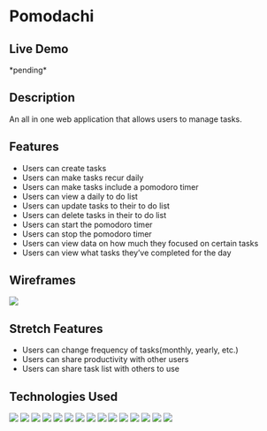<h1>Pomodachi</h1>

<h2>Live Demo</h2>
*pending*

<h2>Description</h2>
<p>An all in one web application that allows users to manage tasks.</p>

<h2>Features</h2>
<ul>
  <li>Users can create tasks</li>
  <li>Users can make tasks recur daily</li>
  <li>Users can make tasks include a pomodoro timer</li>
  <li>Users can view a daily to do list</li>
  <li>Users can update tasks to their to do list</li>
  <li>Users can delete tasks in their to do list</li>
  <li>Users can start the pomodoro timer</li>
  <li>Users can stop the pomodoro timer</li>
  <li>Users can view data on how much they focused on certain tasks</li>
  <li>Users can view what tasks they’ve completed for the day</li>
 </ul>
 
<h2>Wireframes</h2>
<a href="https://www.figma.com/file/9lBeoZwbIn4B4RT4H1o2nZ/Jonathan-Trang---Final-Project?node-id=1%3A4">
  <img src="https://img.shields.io/badge/Figma-F24E1E?style=for-the-badge&logo=figma&logoColor=white">
</a>

<h2>Stretch Features</h2>
<ul>
  <li>Users can change frequency of tasks(monthly, yearly, etc.)</li>
  <li>Users can share productivity with other users</li>
  <li>Users can share task list with others to use</li>
</ul>

<h2>Technologies Used</h2>
<img src="https://img.shields.io/badge/Babel-F9DC3E?style=for-the-badge&logo=babel&logoColor=white">
<img src="https://img.shields.io/badge/Bootstrap-563D7C?style=for-the-badge&logo=bootstrap&logoColor=white">
<img src="https://img.shields.io/badge/CSS3-1572B6?style=for-the-badge&logo=css3&logoColor=white">
<img src="https://img.shields.io/badge/eslint-3A33D1?style=for-the-badge&logo=eslint&logoColor=white">
<img src="https://img.shields.io/badge/Express.js-000000?style=for-the-badge&logo=express&logoColor=white">
<img src="https://img.shields.io/badge/HTML5-E34F26?style=for-the-badge&logo=html5&logoColor=white">
<img src="https://img.shields.io/badge/JavaScript-323330?style=for-the-badge&logo=javascript&logoColor=F7DF1E">
<img src="https://img.shields.io/badge/jQuery-0769AD?style=for-the-badge&logo=jquery&logoColor=white">
<img src="https://img.shields.io/badge/json-5E5C5C?style=for-the-badge&logo=json&logoColor=white">
<img src="https://img.shields.io/badge/Node.js-339933?style=for-the-badge&logo=nodedotjs&logoColor=white">
<img src="https://img.shields.io/badge/npm-CB3837?style=for-the-badge&logo=npm&logoColor=white">
<img src="https://img.shields.io/badge/React-20232A?style=for-the-badge&logo=react&logoColor=61DAFB">
<img src="https://img.shields.io/badge/PostgreSQL-316192?style=for-the-badge&logo=postgresql&logoColor=white">
<img src="https://img.shields.io/badge/stylelint-000?style=for-the-badge&logo=stylelint&logoColor=white">
<img src="https://img.shields.io/badge/Webpack-8DD6F9?style=for-the-badge&logo=Webpack&logoColor=white">

